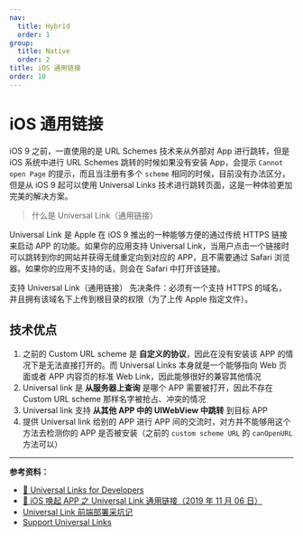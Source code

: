 ```yaml
---
nav:
  title: Hybrid
  order: 1
group:
  title: Native
  order: 2
title: iOS 通用链接
order: 10
---
```


# iOS 通用链接

iOS 9 之前，一直使用的是 URL Schemes 技术来从外部对 App 进行跳转，但是 iOS 系统中进行 URL Schemes 跳转的时候如果没有安装 App，会提示 `Cannot open Page` 的提示，而且当注册有多个 `scheme` 相同的时候，目前没有办法区分，但是从 iOS 9 起可以使用 Universal Links 技术进行跳转页面，这是一种体验更加完美的解决方案。

> 什么是 Universal Link（通用链接）

Universal Link 是 Apple 在 iOS 9 推出的一种能够方便的通过传统 HTTPS 链接来启动 APP 的功能。如果你的应用支持 Universal Link，当用户点击一个链接时可以跳转到你的网站并获得无缝重定向到对应的 APP，且不需要通过 Safari 浏览器。如果你的应用不支持的话，则会在 Safari 中打开该链接。

支持 Universal Link（通用链接） 先决条件：必须有一个支持 HTTPS 的域名，并且拥有该域名下上传到根目录的权限（为了上传 Apple 指定文件）。

## 技术优点

1. 之前的 Custom URL scheme 是 **自定义的协议**，因此在没有安装该 APP 的情况下是无法直接打开的。而 Universal Links 本身就是一个能够指向 Web 页面或者 APP 内容页的标准 Web Link，因此能够很好的兼容其他情况
2. Universal link 是 **从服务器上查询** 是哪个 APP 需要被打开，因此不存在 Custom URL scheme 那样名字被抢占、冲突的情况
3. Universal link 支持 **从其他 APP 中的 UIWebView 中跳转** 到目标 APP
4. 提供 Universal link 给别的 APP 进行 APP 间的交流时，对方并不能够用这个方法去检测你的 APP 是否被安装（之前的 `custom scheme URL` 的 `canOpenURL` 方法可以）

---

**参考资料：**

- [📖 Universal Links for Developers](https://developer.apple.com/ios/universal-links/)
- [📝 iOS 唤起 APP 之 Universal Link 通用链接（2019 年 11 月 06 日）](https://juejin.im/post/6844903988526055437)
- [Universal Link 前端部署采坑记](https://juejin.im/post/6844903493862588429)
- [Support Universal Links](https://developer.apple.com/library/archive/documentation/General/Conceptual/AppSearch/UniversalLinks.html#//apple_ref/doc/uid/TP40016308-CH12-SW2)
